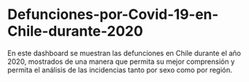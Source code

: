 # Defunciones-por-Covid-19-en-Chile-durante-2020
En este dashboard se muestran las defunciones en Chile durante el año 2020, mostrados de una manera que permita su mejor comprensión y permita el análisis de las incidencias tanto por sexo como por región.
